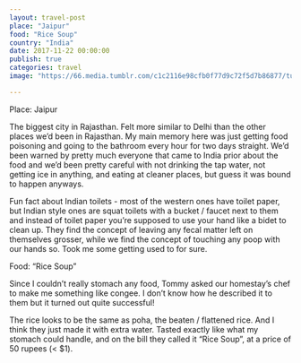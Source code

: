 ```yaml
---
layout: travel-post
place: "Jaipur"
food: "Rice Soup"
country: "India"
date: 2017-11-22 00:00:00
publish: true
categories: travel
image: "https://66.media.tumblr.com/c1c2116e98cfb0f77d9c72f5d7b86877/tumblr_p0t81ws5h61wkhtd7o1_1280.jpg"

---
```


Place: Jaipur

The biggest city in Rajasthan. Felt more similar to Delhi than the other places we’d been in Rajasthan. My main memory here was just getting food poisoning and going to the bathroom every hour for two days straight. We’d been warned by pretty much everyone that came to India prior about the food and we’d been pretty careful with not drinking the tap water, not getting ice in anything, and eating at cleaner places, but guess it was bound to happen anyways.

Fun fact about Indian toilets - most of the western ones have toilet paper, but Indian style ones are squat toilets with a bucket / faucet next to them and instead of toilet paper you’re supposed to use your hand like a bidet to clean up. They find the concept of leaving any fecal matter left on themselves grosser, while we find the concept of touching any poop with our hands so. Took me some getting used to for sure.

Food: “Rice Soup”

Since I couldn’t really stomach any food, Tommy asked our homestay’s chef to make me something like congee. I don’t know how he described it to them but it turned out quite successful!

The rice looks to be the same as poha, the beaten / flattened rice. And I think they just made it with extra water. Tasted exactly like what my stomach could handle, and on the bill they called it “Rice Soup”, at a price of 50 rupees (< $1).